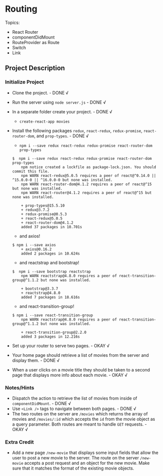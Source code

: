 # Routing

Topics:

 * React Router
 * componentDidMount
 * RouteProvider as Route
 * Switch
 * Link


## Project Description

### Initialize Project
  * Clone the project. - DONE √
  * Run the server using `node server.js` - DONE √
  * In a separate folder create your project. - DONE √
    - `create-react-app movies`
  * Install the following packages `redux`, `react-redux`, `redux-promise`, `react-router-dom`, and `prop-types`. - DONE √
    - `npm i --save redux react-redux redux-promise react-router-dom prop-types`
    ```console
    $  npm i --save redux react-redux redux-promise react-router-dom prop-types
        npm notice created a lockfile as package-lock.json. You should commit this file.
        npm WARN react-redux@5.0.5 requires a peer of react@^0.14.0 || ^15.0.0-0 || ^16.0.0-0 but none was installed.
        npm WARN react-router-dom@4.1.2 requires a peer of react@^15 but none was installed.
        npm WARN react-router@4.1.2 requires a peer of react@^15 but none was installed.

        + prop-types@15.5.10
        + redux@3.7.2
        + redux-promise@0.5.3
        + react-redux@5.0.5
        + react-router-dom@4.1.2
        added 37 packages in 10.701s
    ```

    - and axios!
    ```console
    $ npm i --save axios
        + axios@0.16.2
        added 2 packages in 10.624s
    ```

    - and reactstrap and bootstrap!
    ```console
    $  npm i --save bootstrap reactstrap
        npm WARN reactstrap@4.8.0 requires a peer of react-transition-group@^1.1.2 but none was installed.

        + bootstrap@3.3.7
        + reactstrap@4.8.0
        added 7 packages in 18.616s
    ```

    - and react-transition-group!
    ```console
    $ npm i --save react-transition-group
        npm WARN reactstrap@4.8.0 requires a peer of react-transition-group@^1.1.2 but none was installed.

        + react-transition-group@2.2.0
        added 3 packages in 12.216s
    ```

  * Set up your router to serve two pages. - OKAY √
  * Your home page should retrieve a list of movies from the server and display them. - DONE √
  * When a user clicks on a movie title they should be taken to a second page that displays more info about each movie. - OKAY √


### Notes/Hints
 * Dispatch the action to retrieve the list of movies from inside of `componentDidMount`. - DONE √
 * Use `<Link />` tags to navigate between both pages. - DONE √
 * The two routes on the server are `/movies` which returns the array of movies and `/movies/:id` which accepts the `id` from the movie object as a query parameter.  Both routes are meant to handle `GET` requests. - OKAY √

### Extra Credit
 * Add a new page `/new-movie` that displays some input fields that allow the user to post a new movie to the server.  The route on the server `/new-movie` accepts a post request and an object for the new movie.  Make sure that it matches the format of the existing movie objects.
